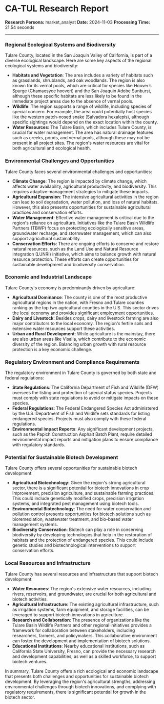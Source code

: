 # CA-TUL Research Report

**Research Persona:** market_analyst
**Date:** 2024-11-03
**Processing Time:** 21.54 seconds

---

### Regional Ecological Systems and Biodiversity

Tulare County, located in the San Joaquin Valley of California, is part of a diverse ecological landscape. Here are some key aspects of the regional ecological systems and biodiversity:

- **Habitats and Vegetation**: The area includes a variety of habitats such as grasslands, shrublands, and oak woodlands. The region is also known for its vernal pools, which are critical for species like Hoover’s Spurge (Chamaesyce hooveri) and the San Joaquin Adobe Sunburst, although these specific habitats are less likely to be found in the immediate project areas due to the absence of vernal pools.
- **Wildlife**: The region supports a range of wildlife, including species of special concern. For example, the area could potentially host species like the western patch-nosed snake (Salvadora hexalepis), although specific sightings would depend on the exact location within the county.
- **Water Resources**: The Tulare Basin, which includes Tulare County, is crucial for water management. The area has natural drainage features such as creeks, ponds, and vernal pools, although these may not be present in all project sites. The region's water resources are vital for both agricultural and ecological health.

### Environmental Challenges and Opportunities

Tulare County faces several environmental challenges and opportunities:

- **Climate Change**: The region is impacted by climate change, which affects water availability, agricultural productivity, and biodiversity. This requires adaptive management strategies to mitigate these impacts.
- **Agricultural Expansion**: The intensive agricultural activities in the region can lead to soil degradation, water pollution, and loss of natural habitats. However, this also presents opportunities for sustainable agricultural practices and conservation efforts.
- **Water Management**: Effective water management is critical due to the region's reliance on agriculture. Initiatives like the Tulare Basin Wildlife Partners (TBWP) focus on protecting ecologically sensitive areas, groundwater recharge, and stormwater management, which can also support agricultural sustainability.
- **Conservation Efforts**: There are ongoing efforts to conserve and restore natural resources, such as the Land Use and Natural Resource Integration (LUNRI) initiative, which aims to balance growth with natural resource protection. These efforts can create opportunities for sustainable development and biodiversity conservation.

### Economic and Industrial Landscape

Tulare County's economy is predominantly driven by agriculture:

- **Agricultural Dominance**: The county is one of the most productive agricultural regions in the nation, with Fresno and Tulare counties ranking as the top two agricultural counties in the U.S. This sector drives the local economy and provides significant employment opportunities.
- **Dairy and Livestock**: Besides crops, dairy and livestock farming are also major contributors to the local economy. The region's fertile soils and extensive water resources support these activities.
- **Urban and Rural Development**: While agriculture is the mainstay, there are also urban areas like Visalia, which contribute to the economic diversity of the region. Balancing urban growth with rural resource protection is a key economic challenge.

### Regulatory Environment and Compliance Requirements

The regulatory environment in Tulare County is governed by both state and federal regulations:

- **State Regulations**: The California Department of Fish and Wildlife (DFW) oversees the listing and protection of special status species. Projects must comply with state regulations to avoid or mitigate impacts on these species.
- **Federal Regulations**: The Federal Endangered Species Act administered by the U.S. Department of Fish and Wildlife sets standards for listing endangered species. Projects must also comply with these federal regulations.
- **Environmental Impact Reports**: Any significant development projects, such as the Papich Construction Asphalt Batch Plant, require detailed environmental impact reports and mitigation plans to ensure compliance with regulatory standards.

### Potential for Sustainable Biotech Development

Tulare County offers several opportunities for sustainable biotech development:

- **Agricultural Biotechnology**: Given the region's strong agricultural sector, there is a significant potential for biotech innovations in crop improvement, precision agriculture, and sustainable farming practices. This could include genetically modified crops, precision irrigation systems, and integrated pest management using biotech tools.
- **Environmental Biotechnology**: The need for water conservation and pollution control presents opportunities for biotech solutions such as bioremediation, wastewater treatment, and bio-based water management systems.
- **Biodiversity Conservation**: Biotech can play a role in conserving biodiversity by developing technologies that help in the restoration of habitats and the protection of endangered species. This could include genetic studies and biotechnological interventions to support conservation efforts.

### Local Resources and Infrastructure

Tulare County has several resources and infrastructure that support biotech development:

- **Water Resources**: The region's extensive water resources, including rivers, reservoirs, and groundwater, are crucial for both agricultural and biotech activities.
- **Agricultural Infrastructure**: The existing agricultural infrastructure, such as irrigation systems, farm equipment, and storage facilities, can be leveraged to support biotech innovations in agriculture.
- **Research and Collaboration**: The presence of organizations like the Tulare Basin Wildlife Partners and other regional initiatives provides a framework for collaboration between stakeholders, including researchers, farmers, and policymakers. This collaborative environment can foster the development and implementation of biotech solutions.
- **Educational Institutions**: Nearby educational institutions, such as California State University, Fresno, can provide the necessary research and development capabilities, as well as a skilled workforce, to support biotech ventures.

In summary, Tulare County offers a rich ecological and economic landscape that presents both challenges and opportunities for sustainable biotech development. By leveraging the region's agricultural strengths, addressing environmental challenges through biotech innovations, and complying with regulatory requirements, there is significant potential for growth in the biotech sector.